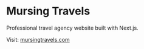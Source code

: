 # Mursing Travels

Professional travel agency website built with Next.js.

Visit: [mursingtravels.com](https://mursingtravels.com)
 
